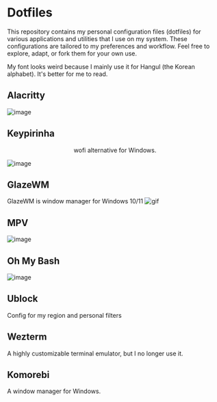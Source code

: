 # Dotfiles
This repository contains my personal configuration files (dotfiles) for various applications and utilities that I use on my system. These configurations are tailored to my preferences and workflow. Feel free to explore, adapt, or fork them for your own use.

My font looks weird because I mainly use it for Hangul (the Korean alphabet). It's better for me to read.


## Alacritty
![image](https://github.com/zvbt/dotfiles/assets/61088560/a78df6c9-0628-4251-8ff5-6dd0bb8d6a83)

## Keypirinha
<center>wofi alternative for Windows.</center>

![image](https://github.com/zvbt/dotfiles/assets/61088560/9e2ee9e6-3e06-4730-92c3-28e2cbe3df6b)

## GlazeWM
GlazeWM is window manager for Windows 10/11
![gif](https://github.com/zvbt/dotfiles/assets/61088560/3752fd18-59a1-49d9-94c0-c6d3d7ff901a)

## MPV
![image](https://github.com/zvbt/dotfiles/assets/61088560/29070ec2-ec20-4746-aa2d-f1b29dcd3069)

## Oh My Bash
![image](https://github.com/zvbt/dotfiles/assets/61088560/b9cdade6-b785-4420-8ded-a32701999742)

## Ublock
Config for my region and personal filters

## Wezterm
A highly customizable terminal emulator, but I no longer use it.

## Komorebi
A window manager for Windows.
